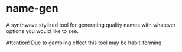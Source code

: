 # name-gen
A synthwave stylized tool for generating quality names with whatever options you would like to see.

Attention! Due to gambling effect this tool may be habit-forming.
